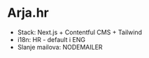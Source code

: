 # Arja.hr

- Stack: Next.js + Contentful CMS + Tailwind
- i18n: HR - default i ENG
- Slanje mailova: NODEMAILER